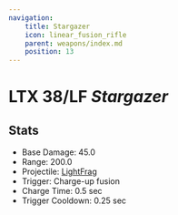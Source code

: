 ```yaml
---
navigation:
    title: Stargazer
    icon: linear_fusion_rifle
    parent: weapons/index.md
    position: 13
---
```


# LTX 38/LF *Stargazer*
<ItemImage id="linear_fusion_rifle" scale="3" />

## Stats
- Base Damage: 45.0
- Range: 200.0
- Projectile: [LightFrag](lightfrags.md)
- Trigger: Charge-up fusion
- Charge Time: 0.5 sec
- Trigger Cooldown: 0.25 sec